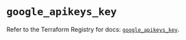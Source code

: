 # `google_apikeys_key`

Refer to the Terraform Registry for docs: [`google_apikeys_key`](https://registry.terraform.io/providers/hashicorp/google-beta/6.47.0/docs/resources/google_apikeys_key).

